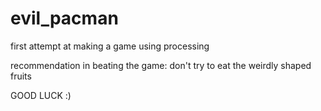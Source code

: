 evil_pacman
===========

first attempt at making a game using processing

recommendation in beating the game: don't try to eat the weirdly shaped fruits

GOOD LUCK :)

